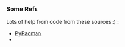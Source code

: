 ### Some Refs

Lots of help from code from these sources :) :
- [PyPacman](https://github.com/paolodelia99/py-pacman)
- 